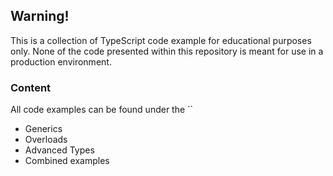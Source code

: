 ## Warning!

This is a collection of TypeScript code example for educational purposes only. None of the code presented within this repository is meant for use in a production environment.

### Content
All code examples can be found under the ``

- Generics
- Overloads
- Advanced Types
- Combined examples